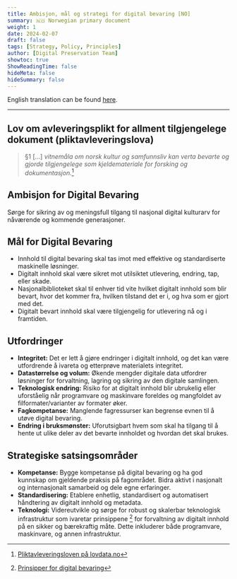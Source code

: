 ```yaml
---
title: Ambisjon, mål og strategi for digital bevaring [NO]
summary: 🇳🇴 Norwegian primary document
weight: 1
date: 2024-02-07
draft: false
tags: [Strategy, Policy, Principles]
author: [Digital Preservation Team]
showtoc: true
ShowReadingTime: false
hideMeta: false
hideSummary: false
---
```


English translation can be found [here](/docs/strategy/nln-digipres-strategy-en/ "Link to the English version of this document").

---

## Lov om avleveringsplikt for allment tilgjengelege dokument (pliktavleveringslova)

> §1 [...] *vitnemåla om norsk kultur og samfunnsliv kan verta bevarte og gjorde tilgjengelege som kjeldemateriale for forsking og dokumentasjon.*[^1]

## Ambisjon for Digital Bevaring

Sørge for sikring av og meningsfull tilgang til nasjonal digital kulturarv for nåværende og kommende generasjoner.

## Mål for Digital Bevaring

- Innhold til digital bevaring skal tas imot med effektive og standardiserte maskinelle løsninger.
- Digitalt innhold skal være sikret mot utilsiktet utlevering, endring, tap, eller skade.
- Nasjonalbiblioteket skal til enhver tid vite hvilket digitalt innhold som blir bevart, hvor det kommer fra, hvilken tilstand det er i, og hva som er gjort med det.
- Digitalt bevart innhold skal være tilgjengelig for utlevering nå og i framtiden.

## Utfordringer

- **Integritet:** Det er lett å gjøre endringer i digitalt innhold, og det kan være utfordrende å ivareta og etterprøve materialets integritet.
- **Datastørrelse og volum:** Økende mengder digitale data utfordrer løsninger for forvaltning, lagring og sikring av den digitale samlingen.
- **Teknologisk endring:** Risiko for at digitalt innhold blir ubrukelig eller uforståelig når programvare og maskinvare foreldes og mangfoldet av filformater/varianter av formater øker.
- **Fagkompetanse:** Manglende fagressurser kan begrense evnen til å utøve digital bevaring.
- **Endring i bruksmønster:** Uforutsigbart hvem som skal ha tilgang til å hente ut ulike deler av det bevarte innholdet og hvordan det skal brukes.

## Strategiske satsingsområder

- **Kompetanse:** Bygge kompetanse på digital bevaring og ha god kunnskap om gjeldende praksis på fagområdet.
  Bidra aktivt i nasjonalt og internasjonalt samarbeid og dele egne erfaringer.
- **Standardisering:** Etablere enhetlig, standardisert og automatisert håndtering av digitalt innhold og metadata.
- **Teknologi:** Videreutvikle og sørge for robust og skalerbar teknologisk infrastruktur som ivaretar prinsippene [^2] for forvaltning av digitalt innhold på en sikker og bærekraftig måte.
  Dette inkluderer både programvare, maskinvare, og annen infrastruktur.


[^1]: [Pliktavleveringsloven på lovdata.no](https://lovdata.no/dokument/NL/lov/1989-06-09-32 "Link til pliktavleveringsloven på lovdata.no")

[^2]: [Prinsipper for digital bevaring](/docs/principles/ "Link til prinsipper for digital bevaring i Nasjonalbiblioteket")
